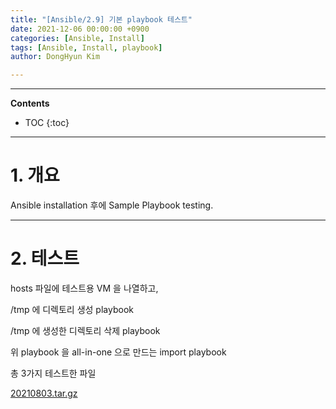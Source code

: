```yaml
---
title: "[Ansible/2.9] 기본 playbook 테스트"
date: 2021-12-06 00:00:00 +0900
categories: [Ansible, Install]
tags: [Ansible, Install, playbook]
author: DongHyun Kim

---
```


---
**Contents**
* TOC
{:toc}
---

# 1. 개요

Ansible installation 후에 Sample Playbook testing.



---

# 2. 테스트

hosts 파일에 테스트용 VM 을 나열하고,

/tmp 에 디렉토리 생성 playbook

/tmp 에 생성한 디렉토리 삭제 playbook

위 playbook 을 all-in-one 으로 만드는 import playbook

총 3가지 테스트한 파일



[20210803.tar.gz](/assets/upload/20210803.tar.gz)
